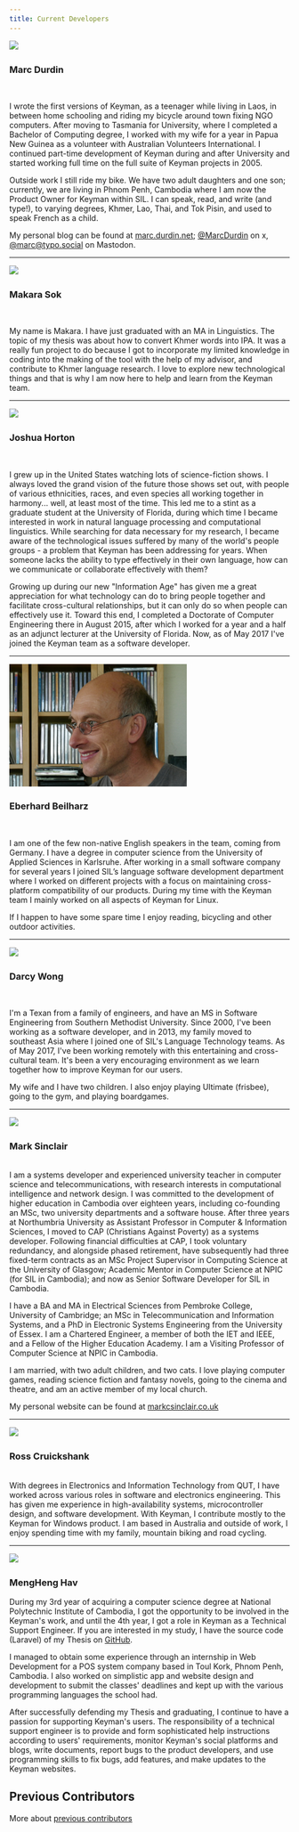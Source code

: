 ```yaml
---
title: Current Developers
---
```


![](https://github.com/mcdurdin.png?size=240)

### Marc Durdin
<br/>

I wrote the first versions of Keyman, as a teenager while living in Laos, in between home schooling and riding my
bicycle around town fixing NGO computers. After moving to Tasmania for University, where I completed a Bachelor of
Computing degree, I worked with my wife for a year in Papua New Guinea as a volunteer with Australian Volunteers
International. I continued part-time development of Keyman during and after University and started working full time
on the full suite of Keyman projects in 2005.

Outside work I still ride my bike. We have two adult daughters and one son; currently, we are living in Phnom Penh,
Cambodia where I am now the Product Owner for Keyman within SIL. I can speak, read, and write (and type!),
to varying degrees, Khmer, Lao, Thai, and Tok Pisin, and used to speak French as a child.

My personal blog can be found at [marc.durdin.net](https://marc.durdin.net/);
[@MarcDurdin](https://x.com/MarcDurdin) on x, [@marc@typo.social](https://typo.social/@marc) on Mastodon.

----

![](https://github.com/makarasok.png?size=240)

### Makara Sok
<br/>

My name is Makara. I have just graduated with an MA in Linguistics. The topic of my thesis was about how to convert
Khmer words into IPA. It was a really fun project to do because I got to incorporate my limited knowledge in coding
into the making of the tool with the help of my advisor, and contribute to Khmer language research. I love to explore
new technological things and that is why I am now here to help and learn from the Keyman team.

----

![](https://github.com/jahorton.png?size=240)

### Joshua Horton
<br/>

I grew up in the United States watching lots of science-fiction shows. I always loved the grand vision of the future
those shows set out, with people of various ethnicities, races, and even species all working together in harmony...
well, at least most of the time. This led me to a stint as a graduate student at the University of Florida, during
which time I became interested in work in natural language processing and computational linguistics. While searching
for data necessary for my research, I became aware of the technological issues suffered by many of the world's people
groups - a problem that Keyman has been addressing for years. When someone lacks the ability to type effectively in
their own language, how can we communicate or collaborate effectively with them?

Growing up during our new "Information Age" has given me a great appreciation for what technology can do to bring
people together and facilitate cross-cultural relationships, but it can only do so when people can effectively use it.
Toward this end, I completed a Doctorate of Computer Engineering there in August 2015, after which I worked for a
year and a half as an adjunct lecturer at the University of Florida. Now, as of May 2017 I've joined the Keyman team
as a software developer.

----

![](/cdn/dev/img/eberhard.png)

### Eberhard Beilharz
<br/>

I am one of the few non-native English speakers in the team, coming from
Germany. I have a degree in computer science from the University of Applied Sciences in
Karlsruhe. After working in a small software company for several years I joined SIL’s
language software development department where I worked on different projects with a focus on
maintaining cross-platform compatibility of our products. During my time with the Keyman team
I mainly worked on all aspects of Keyman for Linux.


If I happen to have some spare time I enjoy reading, bicycling and other outdoor activities.

----

![](https://github.com/darcywong00.png?size=240)

### Darcy Wong
<br/>

I'm a Texan from a family of engineers, and have an MS in Software Engineering from Southern Methodist University.
Since 2000, I've been working as a software developer, and in 2013, my family moved to southeast Asia where I
joined one of SIL's Language Technology teams. As of May 2017, I've been working remotely with this entertaining and
cross-cultural team. It's been a very encouraging environment as we learn together how to improve Keyman for
our users.


My wife and I have two children. I also enjoy playing Ultimate (frisbee), going to the gym, and playing boardgames.

----

![](https://github.com/markcsinclair.png?size=240)

### Mark Sinclair
<br/>
I am a systems developer and experienced university teacher in computer science and telecommunications, with research interests in computational intelligence and network design. I was committed to the development of higher education in Cambodia over eighteen years, including co-founding an MSc, two university departments and a software house.  After three years at Northumbria University as Assistant Professor in Computer & Information Sciences, I moved to CAP (Christians Against Poverty) as a systems developer.  Following financial difficulties at CAP, I took voluntary redundancy, and alongside phased retirement, have subsequently had three fixed-term contracts as an MSc Project Supervisor in Computing Science at the University of Glasgow; Academic Mentor in Computer Science at NPIC (for SIL in Cambodia); and now as Senior Software Developer for SIL in Cambodia.

I have a BA and MA in Electrical Sciences from Pembroke College, University of Cambridge; an MSc in Telecommunication and Information Systems, and a PhD in Electronic Systems Engineering from the University of Essex.  I am a Chartered Engineer, a member of both the IET and IEEE, and a Fellow of the Higher Education Academy.  I am a Visiting Professor of Computer Science at NPIC in Cambodia.

I am married, with two adult children, and two cats.  I love playing computer games, reading science fiction and fantasy novels, going to the cinema and theatre, and am an active member of my local church.

My personal website can be found at [markcsinclair.co.uk](https://markcsinclair.co.uk/)

----

![](https://github.com/rc-swag.png?size=240)

### Ross Cruickshank
<br/>
With degrees in Electronics and Information Technology from QUT, I have worked across various roles in software and electronics engineering. This has given me experience in high-availability systems, microcontroller design, and software development. With Keyman, I contribute mostly to the Keyman for Windows product. I am based in Australia and outside of work, I enjoy spending time with my family, mountain biking and road cycling.

----

![](https://github.com/Meng-Heng.png?size=240)

### MengHeng Hav

During my 3rd year of acquiring a computer science degree at National Polytechnic Institute of Cambodia, I got the opportunity to be involved in the Keyman's work, and until the 4th year, I got a role in Keyman as a Technical Support Engineer. If you are interested in my study, I have the source code (Laravel) of my Thesis on [GitHub](https://github.com/Meng-Heng/bus_ticketing_web).

I managed to obtain some experience through an internship in Web Development for a POS system company based in Toul Kork, Phnom Penh, Cambodia. I also worked on simplistic app and website design and development to submit the classes' deadlines and kept up with the various programming languages the school had.

After successfully defending my Thesis and graduating, I continue to have a passion for supporting Keyman's users. The responsibility of a technical support engineer is to provide and form sophisticated help instructions according to users' requirements, monitor Keyman's social platforms and blogs, write documents, report bugs to the product developers, and use programming skills to fix bugs, add features, and make updates to the Keyman websites.

## Previous Contributors

More about [previous contributors](./previous)